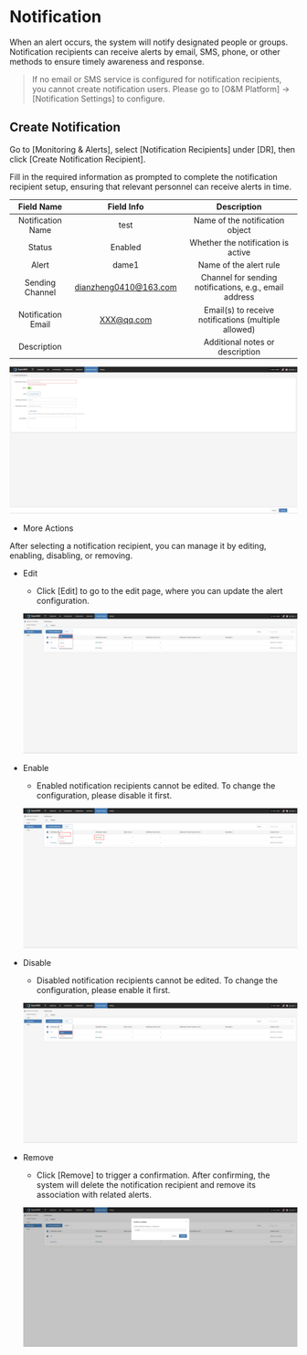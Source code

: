 # Notification

When an alert occurs, the system will notify designated people or groups. Notification recipients can receive alerts by email, SMS, phone, or other methods to ensure timely awareness and response.

> If no email or SMS service is configured for notification recipients, you cannot create notification users. Please go to [O&M Platform] -> [Notification Settings] to configure.

## Create Notification

Go to [Monitoring & Alerts], select [Notification Recipients] under [DR], then click [Create Notification Recipient].

Fill in the required information as prompted to complete the notification recipient setup, ensuring that relevant personnel can receive alerts in time.

| **Field Name**        | **Field Info**           | **Description**                  |
|:---------------------:|:-----------------------:|:-------------------------------:|
| Notification Name     | test                    | Name of the notification object  |
| Status                | Enabled                 | Whether the notification is active |
| Alert                 | dame1                   | Name of the alert rule           |
| Sending Channel       | dianzheng0410@163.com   | Channel for sending notifications, e.g., email address |
| Notification Email    | XXX@qq.com              | Email(s) to receive notifications (multiple allowed) |
| Description           |                         | Additional notes or description  |

![](./images/notification-createnotification-1.png)

* More Actions

After selecting a notification recipient, you can manage it by editing, enabling, disabling, or removing.

* Edit

  * Click [Edit] to go to the edit page, where you can update the alert configuration.

  ![](./images/notification-createnotification-2.png)

* Enable

  * Enabled notification recipients cannot be edited. To change the configuration, please disable it first.

  ![](./images/notification-createnotification-3.png)

* Disable

  * Disabled notification recipients cannot be edited. To change the configuration, please enable it first.

  ![](./images/notification-createnotification-4.png)

* Remove

  * Click [Remove] to trigger a confirmation. After confirming, the system will delete the notification recipient and remove its association with related alerts.

  ![](./images/notification-createnotification-5.png)

